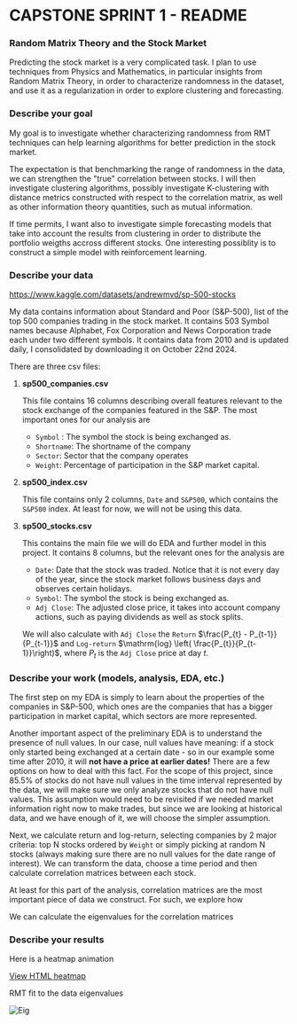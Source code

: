 # CAPSTONE SPRINT 1 - README


### Random Matrix Theory and the Stock Market

Predicting the stock market is a very complicated task. I plan to use techniques from Physics and Mathematics, in particular insights from Random Matrix Theory, in order to characterize randomness in the dataset, and use it as a regularization in order to explore
clustering and forecasting.





### Describe your goal

My goal is to investigate whether characterizing randomness from RMT techniques can help learning algorithms for better prediction in the stock market.

The expectation is that benchmarking the range of randomness in the data, we can strengthen the "true" correlation between stocks. I will then investigate clustering algorithms, possibly investigate K-clustering with distance metrics constructed with respect to the correlation matrix, as well as other information theory quantities, such as mutual information.

If time permits, I want also to investigate simple forecasting models that take into account the results from clustering in order to distribute the portfolio weigths accross different stocks. One interesting possiblity is to construct a simple model with reinforcement learning.


### Describe your data

https://www.kaggle.com/datasets/andrewmvd/sp-500-stocks

My data contains information about Standard and Poor (S&P-500), list of the top 500 companies trading in the stock market. It contains 503 Symbol names because Alphabet, Fox Corporation and News Corporation trade each under two different symbols. It contains data from 2010 and is updated daily, I consolidated by downloading it on October 22nd 2024. 

There are three csv files:

1) __sp500_companies.csv__

   This file contains 16 columns describing overall features relevant to the stock exchange of the companies featured in the S&P. The most important ones for our analysis are

   - `Symbol` : The symbol the stock is being exchanged as.
   - `Shortname`: The shortname of the company
   - `Sector`: Sector that the company operates
   - `Weight`: Percentage of participation in the S&P market capital.
   
3) __sp500_index.csv__

   This file contains only 2 columns, `Date` and `S&P500`, which contains the `S&P500` index. At least for now, we will not be using this data.

5) __sp500_stocks.csv__

   This contains the main file we will do EDA and further model in this project. It contains 8 columns, but the relevant ones for the analysis are

   - `Date`: Date that the stock was traded. Notice that it is not every day of the year, since the stock market follows business days and observes certain holidays.
   - `Symbol`: The symbol the stock is being exchanged as.
   - `Adj Close`: The adjusted close price, it takes into account company actions, such as paying dividends as well as stock splits.


   We will also calculate with `Adj Close` the `Return` $\frac{P_{t} - P_{t-1}}{P_{t-1}}$ and `Log-return` $\mathrm{log} \left( \frac{P_{t}}{P_{t-1}}\right)$, where $P_t$ is the `Adj Close` price at day $t$.




### Describe your work (models, analysis, EDA, etc.)

The first step on my EDA is simply to learn about the properties of the companies in S&P-500, which ones are the companies that has a bigger participation in market capital, which sectors are more represented. 

Another important aspect of the preliminary EDA is to understand the presence of null values. In our case, null values have meaning: if a stock only started being exchanged at a certain date - so in our example some time after 2010, it will __not have a price at earlier dates!__ There are a few options on how to deal with this fact. For the scope of this project, since $85.5$% of stocks do not have null values in the time interval represented by the data, we will make sure we only analyze stocks that do not have null values. This assumption would need to be revisited if we needed market information right now to make trades, but since we are looking at historical data, and we have enough of it, we will choose the simpler assumption.

Next, we calculate return and log-return, selecting companies by 2 major criteria: top N stocks ordered by `Weight` or simply picking at random N stocks (always making sure there are no null values for the date range of interest). We can transform the data, choose a time period and then calculate correlation matrices between each stock.

At least for this part of the analysis, correlation matrices are the most important piece of data we construct. For such, we explore how 

We can calculate the eigenvalues for the correlation matrices

### Describe your results

Here is a heatmap animation

[View HTML heatmap](https://drive.google.com/file/d/1PkNn3fLebaBrvv4U4TyH9PRe_wWf-ihU/view?usp=sharing)

RMT fit to the data eigenvalues


![Eig](https://drive.google.com/uc?export=view&id=1PkNn3fLebaBrvv4U4TyH9PRe_wWf-ihU)
